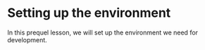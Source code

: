 Setting up the environment
==========================

In this prequel lesson, we will set up the environment we need for development.

